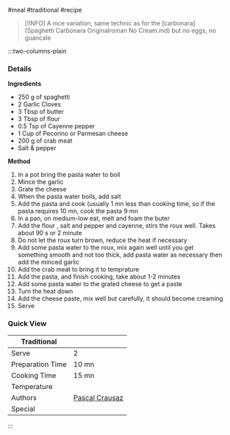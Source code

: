 #meal #traditional #recipe

> [!INFO]
> A nice variation, same technic as for the [carbonara](Spaghetti Carbonara Originalroman No Cream.md) but no eggs, no guancale

:::two-columns-plain

### Details
**Ingredients**

- 250 g of spaghetti
- 2 Garlic Cloves
- 3 Tbsp of butter
- 3 Tbsp of flour
- 0.5 Tsp of Cayenne pepper
- 1 Cup of Pecorino or Parmesan cheese
- 200 g of crab meat
- Salt & pepper


**Method**

1. In a pot bring the pasta water to boil
2. Mince the garlic
3. Grate the cheese
4. When the pasta water boils, add salt
5. Add the pasta and cook (usually 1 mn less than cooking time, so if the pasta requires 10 mn, cook the pasta 9 mn
6. In a pan, on medium-low eat, melt and foam the buter
7. Add the flour , salt and pepper and cayenne, stirs the roux well. Takes about 90 s or 2 minute
8. Do not let the roux turn brown, reduce the heat if necessary
9. Add some pasta water to the roux, mix again well until you get something smooth and not too thick, add pasta water as necessary then add the minced garlic
10. Add the crab meat to bring it to temprature
11. Add the pasta, and finish cooking, take about 1-2 minutes
12. Add some pasta water to the grated cheese to get a paste
13. Turn the heat down
14. Add the cheese paste, mix well but carefully, it should become creaming
15. Serve



### Quick View
| Traditional      |                                                |
| ---------------- | ---------------------------------------------- |
| Serve            | 2                                              |
| Preparation Time | 10 mn                                          |
| Cooking Time     | 15 mn                                          |
| Temperature      |                                                |
| Authors          | [Pascal Crausaz](mailto:pascal@askpascal.com)  |
| Special          |                                                |

:::

